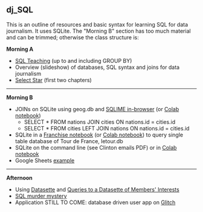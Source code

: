 ## dj_SQL

This is an outline of resources and basic syntax for learning SQL for data journalism. It uses SQLite. The "Morning B" section has too much material and can be trimmed; otherwise the class structure is:

**Morning A**
- [SQL Teaching](https://www.sqlteaching.com/) (up to and including GROUP BY)
- Overview (slideshow) of databases, SQL syntax and joins for data journalism
- [Select Star](https://selectstarsql.com/) (first two chapters)
---
**Morning B**
- JOINs on SQLite using geog.db and [SQLIME in-browser](https://sqlime.org/) (or [Colab notebook](https://colab.research.google.com/drive/13Pph-0FMivBNmLqudq6-Pc735FsodYkR?usp=sharing))
  - SELECT * FROM nations JOIN cities ON nations.id = cities.id
  - SELECT * FROM cities LEFT JOIN nations ON nations.id = cities.id
- SQLite in a [Franchise notebook](https://franchise.cloud/app/) (or [Colab notebook](https://colab.research.google.com/drive/1n3IO3Gi8oUuiDq4j10tcP-2Nq_R8R5sW?usp=sharing)) to query single table database of Tour de France, letour.db
- SQLite on the command line (see Clinton emails PDF) or in [Colab notebook](https://colab.research.google.com/drive/1NOUTBoVt7Lf34IcWFSKXQVq90dXiF7IN?usp=sharing)
- Google Sheets [example](https://github.com/aodhanlutetiae/dj_SQL/blob/main/tdf_sql_using_QUERY.xlsx)

---
**Afternoon**
- Using [Datasette](https://datasette.io/) and [Queries to a Datasette of Members' Interests](https://github.com/simonw/register-of-members-interests-datasette)
- [SQL murder mystery](http://mystery.knightlab.com/index.html#experienced)
- Application STILL TO COME: database driven user app on [Glitch](https://hello-sqlite.glitch.me/)
